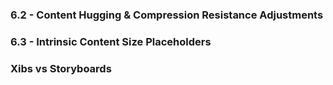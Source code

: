 
### 6.2 - Content Hugging & Compression Resistance Adjustments

### 6.3 - Intrinsic Content Size Placeholders

### Xibs vs Storyboards
